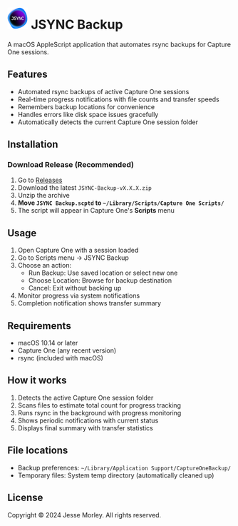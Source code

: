 # ![JSYNC Logo](images/jsync_48.png) JSYNC Backup

A macOS AppleScript application that automates rsync backups for Capture One sessions.

## Features

- Automated rsync backups of active Capture One sessions
- Real-time progress notifications with file counts and transfer speeds
- Remembers backup locations for convenience
- Handles errors like disk space issues gracefully
- Automatically detects the current Capture One session folder

## Installation

### Download Release (Recommended)
1. Go to [Releases](https://github.com/jessemorley/jsync/releases)
2. Download the latest `JSYNC-Backup-vX.X.X.zip`
3. Unzip the archive
4. **Move `JSYNC Backup.scptd` to `~/Library/Scripts/Capture One Scripts/`**
5. The script will appear in Capture One's **Scripts** menu

## Usage

1. Open Capture One with a session loaded
2. Go to Scripts menu → JSYNC Backup
3. Choose an action:
   - Run Backup: Use saved location or select new one
   - Choose Location: Browse for backup destination
   - Cancel: Exit without backing up
4. Monitor progress via system notifications
5. Completion notification shows transfer summary

## Requirements

- macOS 10.14 or later
- Capture One (any recent version)
- rsync (included with macOS)

## How it works

1. Detects the active Capture One session folder
2. Scans files to estimate total count for progress tracking
3. Runs rsync in the background with progress monitoring
4. Shows periodic notifications with current status
5. Displays final summary with transfer statistics

## File locations

- Backup preferences: `~/Library/Application Support/CaptureOneBackup/`
- Temporary files: System temp directory (automatically cleaned up)

## License

Copyright © 2024 Jesse Morley. All rights reserved.